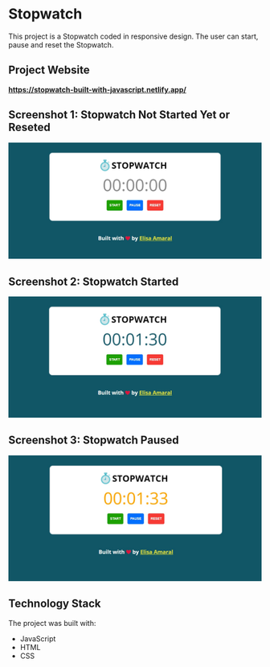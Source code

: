 # Stopwatch

This project is a Stopwatch coded in responsive design. The user can start, pause and reset the Stopwatch. 

## Project Website

**https://stopwatch-built-with-javascript.netlify.app/**

## Screenshot 1: Stopwatch Not Started Yet or Reseted

![Screenshot](assets/img/Screenshots/Screenshot_1.jpg)

## Screenshot 2: Stopwatch Started

![Screenshot](assets/img/Screenshots/Screenshot_2.jpg)

## Screenshot 3: Stopwatch Paused

![Screenshot](assets/img/Screenshots/Screenshot_3.jpg)


## Technology Stack

The project was built with:

+ JavaScript
+ HTML
+ CSS
